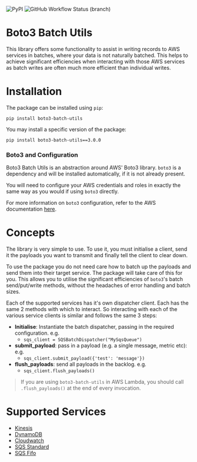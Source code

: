 ![PyPI](https://img.shields.io/pypi/v/boto3-batch-utils?style=for-the-badge)
![GitHub Workflow Status (branch)](https://img.shields.io/github/workflow/status/g-farrow/boto3_batch_utils/Master%20Pipeline?label=MASTER%20BRANCH&logo=github&style=for-the-badge)


Boto3 Batch Utils
=================
This library offers some functionality to assist in writing records to AWS services in batches, where your data is not 
naturally batched. This helps to achieve significant efficiencies when interacting with those AWS services as batch 
writes are often much more efficient than individual writes.

# Installation
The package can be installed using `pip`:
```
pip install boto3-batch-utils
```

You may install a specific version of the package:
```
pip install boto3-batch-utils==3.0.0
```

### Boto3 and Configuration
Boto3 Batch Utils is an abstraction around AWS' Boto3 library. `boto3` is a dependency and will be installed 
automatically, if it is not already present.

You will need to configure your AWS credentials and roles in exactly the same way as you would if using `boto3`
directly.

For more information on `boto3` configuration, refer to the AWS documentation 
[here](https://boto3.amazonaws.com/v1/documentation/api/latest/guide/quickstart.html).

# Concepts
The library is very simple to use. To use it, you must initialise a client, send it the payloads you want to transmit
 and finally tell the client to clear down.

To use the package you do not need care how to batch up the payloads and send them into their target service. The 
package will take care of this for you. This allows you to utilise the significant efficiencies of `boto3`'s batch 
send/put/write methods, without the headaches of error handling and batch sizes.

Each of the supported services has it's own dispatcher client. Each has the same 2 methods with which to interact. So
interacting with each of the various service clients is similar and follows the same 3 steps: 
* **Initialise**: Instantiate the batch dispatcher, passing in the required configuration. e.g. 
  * `sqs_client = SQSBatchDispatcher("MySqsQueue")`
* **submit_payload**: pass in a payload (e.g. a single message, metric etc): e.g.
  * `sqs_client.submit_payload({'test': 'message'})`
* **flush_payloads**: send all payloads in the backlog. e.g.
  * `sqs_client.flush_payloads()`

> If you are using `boto3-batch-utils` in AWS Lambda, you should call `.flush_payloads()` at the end of every 
invocation.

# Supported Services

* [Kinesis](https://g-farrow.github.io/boto3_batch_utils/kinesis)
* [DynamoDB](https://g-farrow.github.io/boto3_batch_utils/dynamodb)
* [Cloudwatch](https://g-farrow.github.io/boto3_batch_utils/cloudwatch)
* [SQS Standard](https://g-farrow.github.io/boto3_batch_utils/sqs/standard)
* [SQS Fifo](https://g-farrow.github.io/boto3_batch_utils/sqs/fifo)
